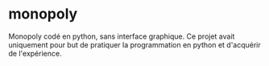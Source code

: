 # monopoly
Monopoly codé en python, sans interface graphique. Ce projet avait uniquement pour but de pratiquer la programmation en python et d'acquérir de l'expérience.
